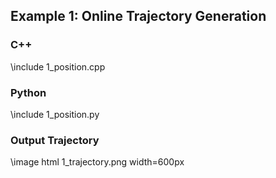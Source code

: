 ## Example 1: Online Trajectory Generation

### C++

\include 1_position.cpp

### Python

\include 1_position.py

### Output Trajectory

\image html 1_trajectory.png width=600px